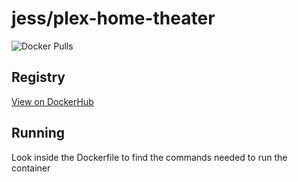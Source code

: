# jess/plex-home-theater

![Docker Pulls](https://img.shields.io/docker/pulls/jess/plex-home-theater)



## Registry

[View on DockerHub](https://hub.docker.com/r/jess/plex-home-theater)

## Running

Look inside the Dockerfile to find the commands needed to run the container
